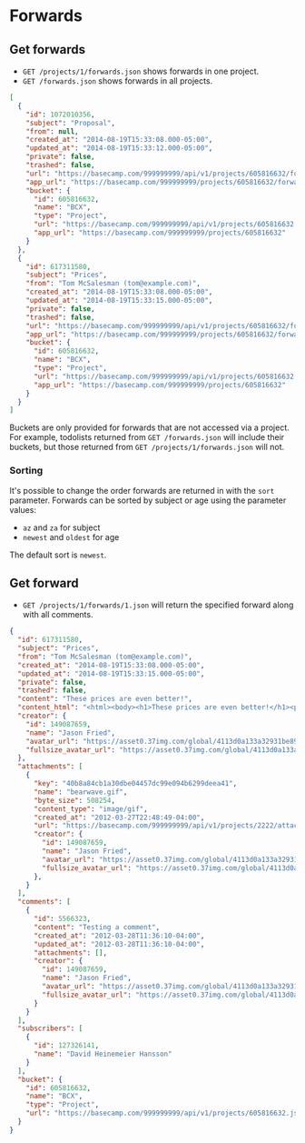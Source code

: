 Forwards
========

Get forwards
-------------

* `GET /projects/1/forwards.json` shows forwards in one project.
* `GET /forwards.json` shows forwards in all projects.

```json
[
  {
    "id": 1072010356,
    "subject": "Proposal",
    "from": null,
    "created_at": "2014-08-19T15:33:08.000-05:00",
    "updated_at": "2014-08-19T15:33:12.000-05:00",
    "private": false,
    "trashed": false,
    "url": "https://basecamp.com/999999999/api/v1/projects/605816632/forwards/1072010356.json",
    "app_url": "https://basecamp.com/999999999/projects/605816632/forwards/1072010356",
    "bucket": {
      "id": 605816632,
      "name": "BCX",
      "type": "Project",
      "url": "https://basecamp.com/999999999/api/v1/projects/605816632.json",
      "app_url": "https://basecamp.com/999999999/projects/605816632"
    }
  },
  {
    "id": 617311580,
    "subject": "Prices",
    "from": "Tom McSalesman (tom@example.com)",
    "created_at": "2014-08-19T15:33:08.000-05:00",
    "updated_at": "2014-08-19T15:33:15.000-05:00",
    "private": false,
    "trashed": false,
    "url": "https://basecamp.com/999999999/api/v1/projects/605816632/forwards/617311580.json",
    "app_url": "https://basecamp.com/999999999/projects/605816632/forwards/617311580",
    "bucket": {
      "id": 605816632,
      "name": "BCX",
      "type": "Project",
      "url": "https://basecamp.com/999999999/api/v1/projects/605816632.json",
      "app_url": "https://basecamp.com/999999999/projects/605816632"
    }
  }
]
```

Buckets are only provided for forwards that are not accessed via a project. For example, todolists returned from `GET /forwards.json` will include their buckets,
but those returned from `GET /projects/1/forwards.json` will not.

### Sorting

It's possible to change the order forwards are returned in with the `sort`
parameter. Forwards can be sorted by subject or age using the parameter values:

* `az` and `za` for subject
* `newest` and `oldest` for age

The default sort is `newest`.


Get forward
------------

* `GET /projects/1/forwards/1.json` will return the specified forward along with all comments.

```json
{
  "id": 617311580,
  "subject": "Prices",
  "from": "Tom McSalesman (tom@example.com)",
  "created_at": "2014-08-19T15:33:08.000-05:00",
  "updated_at": "2014-08-19T15:33:15.000-05:00",
  "private": false,
  "trashed": false,
  "content": "These prices are even better!",
  "content_html": "<html><body><h1>These prices are even better!</h1><p><a href=\"https://basecamp.com\">Check out Basecamp!</a></p></body></html>",
  "creator": {
    "id": 149087659,
    "name": "Jason Fried",
    "avatar_url": "https://asset0.37img.com/global/4113d0a133a32931be8934e70b2ea21efeff72c1/avatar.96.gif?r=3",
    "fullsize_avatar_url": "https://asset0.37img.com/global/4113d0a133a32931be8934e70b2ea21efeff72c1/original.gif?r=3"
  },
  "attachments": [
    {
      "key": "40b8a84cb1a30dbe04457dc99e094b6299deea41",
      "name": "bearwave.gif",
      "byte_size": 508254,
      "content_type": "image/gif",
      "created_at": "2012-03-27T22:48:49-04:00",
      "url": "https://basecamp.com/999999999/api/v1/projects/2222/attachments/3333/40b8a84cb1a30dbe04457dc99e094b6299deea41/original/bearwave.gif",
      "creator": {
        "id": 149087659,
        "name": "Jason Fried",
        "avatar_url": "https://asset0.37img.com/global/4113d0a133a32931be8934e70b2ea21efeff72c1/avatar.96.gif?r=3",
        "fullsize_avatar_url": "https://asset0.37img.com/global/4113d0a133a32931be8934e70b2ea21efeff72c1/original.gif?r=3"
      },
    }
  ],
  "comments": [
    {
      "id": 5566323,
      "content": "Testing a comment",
      "created_at": "2012-03-28T11:36:10-04:00",
      "updated_at": "2012-03-28T11:36:10-04:00",
      "attachments": [],
      "creator": {
        "id": 149087659,
        "name": "Jason Fried",
        "avatar_url": "https://asset0.37img.com/global/4113d0a133a32931be8934e70b2ea21efeff72c1/avatar.96.gif?r=3",
        "fullsize_avatar_url": "https://asset0.37img.com/global/4113d0a133a32931be8934e70b2ea21efeff72c1/original.gif?r=3"
      }
    }
  ],
  "subscribers": [
    {
      "id": 127326141,
      "name": "David Heinemeier Hansson"
    }
  ],
  "bucket": {
    "id": 605816632,
    "name": "BCX",
    "type": "Project",
    "url": "https://basecamp.com/999999999/api/v1/projects/605816632.json"
  }
}
```

